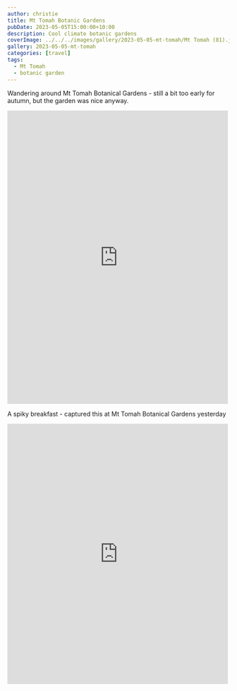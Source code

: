 ```yaml
---
author: christie
title: Mt Tomah Botanic Gardens
pubDate: 2023-05-05T15:00:00+10:00
description: Cool climate botanic gardens
coverImage: ../../../images/gallery/2023-05-05-mt-tomah/Mt Tomah (81).jpeg
gallery: 2023-05-05-mt-tomah
categories: [travel]
tags:
  - Mt Tomah
  - botanic garden
---
```


Wandering around Mt Tomah Botanical Gardens - still a bit too early for autumn, but the garden was nice anyway.

<iframe src="https://www.facebook.com/plugins/post.php?href=https%3A%2F%2Fwww.facebook.com%2Fchris1.tham%2Fposts%2Fpfbid0oEN9uM47G8abM8hbegsqKLN2o1NVr5kdLy87Bzapqqsf88j2pctFHydX9qDHpFW4l&show_text=true&width=500" width="500" height="665" style="border:none;overflow:hidden" scrolling="no" frameborder="0" allowfullscreen="true" allow="autoplay; clipboard-write; encrypted-media; picture-in-picture; web-share"></iframe>

A spiky breakfast - captured this at Mt Tomah Botanical Gardens yesterday

<iframe src="https://www.facebook.com/plugins/post.php?href=https%3A%2F%2Fwww.facebook.com%2Fchris1.tham%2Fposts%2Fpfbid0Ny5q5mYGHquRYKzkk92Wp37zwBQdjKWohrYXDPUTNMasigFsWuc36ieyBqq7jTffl&show_text=true&width=500" width="500" height="590" style="border:none;overflow:hidden" scrolling="no" frameborder="0" allowfullscreen="true" allow="autoplay; clipboard-write; encrypted-media; picture-in-picture; web-share"></iframe>
